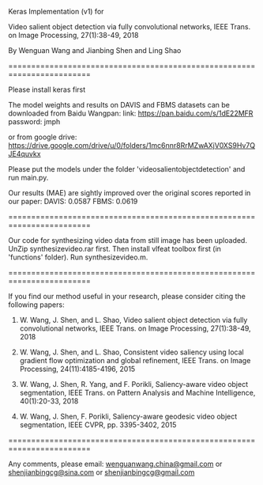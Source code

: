 Keras Implementation (v1) for

Video salient object detection via fully convolutional networks,
IEEE Trans. on Image Processing, 27(1):38-49, 2018

By Wenguan Wang and Jianbing Shen and Ling Shao

========================================================================

Please install keras first

The model weights and results on DAVIS and FBMS datasets can be downloaded
from Baidu Wangpan:
link: https://pan.baidu.com/s/1dE22MFR 
password: jmph

or from google drive:
https://drive.google.com/drive/u/0/folders/1mc6nnr8RrMZwAXjV0XS9Hv7QJE4quvkx

Please put the models under the folder 'videosalientobjectdetection' and run main.py.

Our results (MAE) are sightly improved over the original scores reported in our paper:
DAVIS: 0.0587
FBMS:  0.0619

========================================================================

Our code for synthesizing video data from still image has been uploaded. 
UnZip synthesizevideo.rar first. 
Then install vlfeat toolbox first (in 'functions' folder). 
Run synthesizevideo.m.

========================================================================

If you find our method useful in your research,
please consider citing the following papers:

1) W. Wang, J. Shen, and L. Shao,
Video salient object detection via fully convolutional networks,
IEEE Trans. on Image Processing, 27(1):38-49, 2018

2) W. Wang, J. Shen, and L. Shao,
Consistent video saliency using local gradient flow optimization and global refinement,
IEEE Trans. on Image Processing, 24(11):4185-4196, 2015

3) W. Wang, J. Shen, R. Yang, and F. Porikli, Saliency-aware video object segmentation,
IEEE Trans. on Pattern Analysis and Machine Intelligence, 40(1):20-33, 2018

4) W. Wang, J. Shen, F. Porikli, Saliency-aware geodesic video object segmentation,
IEEE CVPR, pp. 3395-3402, 2015

========================================================================

Any comments, please email:
wenguanwang.china@gmail.com
or shenjianbingcg@sina.com
or shenjianbingcg@gmail.com
